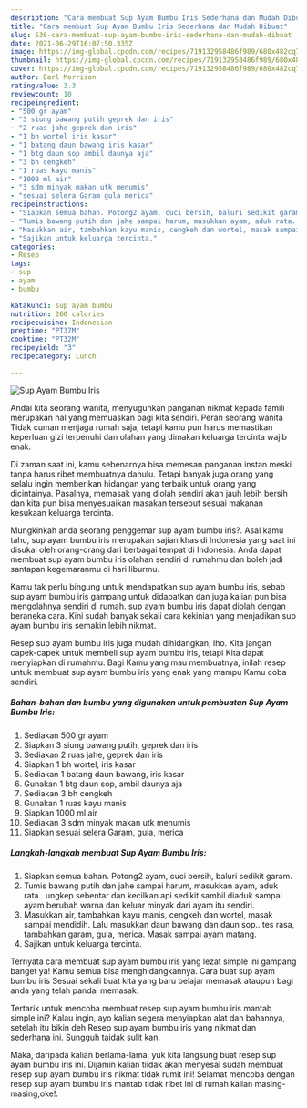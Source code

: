 ```yaml
---
description: "Cara membuat Sup Ayam Bumbu Iris Sederhana dan Mudah Dibuat"
title: "Cara membuat Sup Ayam Bumbu Iris Sederhana dan Mudah Dibuat"
slug: 536-cara-membuat-sup-ayam-bumbu-iris-sederhana-dan-mudah-dibuat
date: 2021-06-29T16:07:50.335Z
image: https://img-global.cpcdn.com/recipes/719132958486f989/680x482cq70/sup-ayam-bumbu-iris-foto-resep-utama.jpg
thumbnail: https://img-global.cpcdn.com/recipes/719132958486f989/680x482cq70/sup-ayam-bumbu-iris-foto-resep-utama.jpg
cover: https://img-global.cpcdn.com/recipes/719132958486f989/680x482cq70/sup-ayam-bumbu-iris-foto-resep-utama.jpg
author: Earl Morrison
ratingvalue: 3.3
reviewcount: 10
recipeingredient:
- "500 gr ayam"
- "3 siung bawang putih geprek dan iris"
- "2 ruas jahe geprek dan iris"
- "1 bh wortel iris kasar"
- "1 batang daun bawang iris kasar"
- "1 btg daun sop ambil daunya aja"
- "3 bh cengkeh"
- "1 ruas kayu manis"
- "1000 ml air"
- "3 sdm minyak makan utk menumis"
- "sesuai selera Garam gula merica"
recipeinstructions:
- "Siapkan semua bahan. Potong2 ayam, cuci bersih, baluri sedikit garam."
- "Tumis bawang putih dan jahe sampai harum, masukkan ayam, aduk rata.. ungkep sebentar dan kecilkan api sedikit sambil diaduk sampai ayam berubah warna dan keluar minyak dari ayam itu sendiri."
- "Masukkan air, tambahkan kayu manis, cengkeh dan wortel, masak sampai mendidih. Lalu masukkan daun bawang dan daun sop.. tes rasa, tambahkan garam, gula, merica. Masak sampai ayam matang."
- "Sajikan untuk keluarga tercinta."
categories:
- Resep
tags:
- sup
- ayam
- bumbu

katakunci: sup ayam bumbu 
nutrition: 260 calories
recipecuisine: Indonesian
preptime: "PT37M"
cooktime: "PT32M"
recipeyield: "3"
recipecategory: Lunch

---
```



![Sup Ayam Bumbu Iris](https://img-global.cpcdn.com/recipes/719132958486f989/680x482cq70/sup-ayam-bumbu-iris-foto-resep-utama.jpg)

Andai kita seorang wanita, menyuguhkan panganan nikmat kepada famili merupakan hal yang memuaskan bagi kita sendiri. Peran seorang  wanita Tidak cuman menjaga rumah saja, tetapi kamu pun harus memastikan keperluan gizi terpenuhi dan olahan yang dimakan keluarga tercinta wajib enak.

Di zaman  saat ini, kamu sebenarnya bisa memesan panganan instan meski tanpa harus ribet membuatnya dahulu. Tetapi banyak juga orang yang selalu ingin memberikan hidangan yang terbaik untuk orang yang dicintainya. Pasalnya, memasak yang diolah sendiri akan jauh lebih bersih dan kita pun bisa menyesuaikan masakan tersebut sesuai makanan kesukaan keluarga tercinta. 



Mungkinkah anda seorang penggemar sup ayam bumbu iris?. Asal kamu tahu, sup ayam bumbu iris merupakan sajian khas di Indonesia yang saat ini disukai oleh orang-orang dari berbagai tempat di Indonesia. Anda dapat membuat sup ayam bumbu iris olahan sendiri di rumahmu dan boleh jadi santapan kegemaranmu di hari liburmu.

Kamu tak perlu bingung untuk mendapatkan sup ayam bumbu iris, sebab sup ayam bumbu iris gampang untuk didapatkan dan juga kalian pun bisa mengolahnya sendiri di rumah. sup ayam bumbu iris dapat diolah dengan beraneka cara. Kini sudah banyak sekali cara kekinian yang menjadikan sup ayam bumbu iris semakin lebih nikmat.

Resep sup ayam bumbu iris juga mudah dihidangkan, lho. Kita jangan capek-capek untuk membeli sup ayam bumbu iris, tetapi Kita dapat menyiapkan di rumahmu. Bagi Kamu yang mau membuatnya, inilah resep untuk membuat sup ayam bumbu iris yang enak yang mampu Kamu coba sendiri.

<!--inarticleads1-->

##### Bahan-bahan dan bumbu yang digunakan untuk pembuatan Sup Ayam Bumbu Iris:

1. Sediakan 500 gr ayam
1. Siapkan 3 siung bawang putih, geprek dan iris
1. Sediakan 2 ruas jahe, geprek dan iris
1. Siapkan 1 bh wortel, iris kasar
1. Sediakan 1 batang daun bawang, iris kasar
1. Gunakan 1 btg daun sop, ambil daunya aja
1. Sediakan 3 bh cengkeh
1. Gunakan 1 ruas kayu manis
1. Siapkan 1000 ml air
1. Sediakan 3 sdm minyak makan utk menumis
1. Siapkan sesuai selera Garam, gula, merica




<!--inarticleads2-->

##### Langkah-langkah membuat Sup Ayam Bumbu Iris:

1. Siapkan semua bahan. Potong2 ayam, cuci bersih, baluri sedikit garam.
1. Tumis bawang putih dan jahe sampai harum, masukkan ayam, aduk rata.. ungkep sebentar dan kecilkan api sedikit sambil diaduk sampai ayam berubah warna dan keluar minyak dari ayam itu sendiri.
1. Masukkan air, tambahkan kayu manis, cengkeh dan wortel, masak sampai mendidih. Lalu masukkan daun bawang dan daun sop.. tes rasa, tambahkan garam, gula, merica. Masak sampai ayam matang.
1. Sajikan untuk keluarga tercinta.




Ternyata cara membuat sup ayam bumbu iris yang lezat simple ini gampang banget ya! Kamu semua bisa menghidangkannya. Cara buat sup ayam bumbu iris Sesuai sekali buat kita yang baru belajar memasak ataupun bagi anda yang telah pandai memasak.

Tertarik untuk mencoba membuat resep sup ayam bumbu iris mantab simple ini? Kalau ingin, ayo kalian segera menyiapkan alat dan bahannya, setelah itu bikin deh Resep sup ayam bumbu iris yang nikmat dan sederhana ini. Sungguh taidak sulit kan. 

Maka, daripada kalian berlama-lama, yuk kita langsung buat resep sup ayam bumbu iris ini. Dijamin kalian tiidak akan menyesal sudah membuat resep sup ayam bumbu iris nikmat tidak rumit ini! Selamat mencoba dengan resep sup ayam bumbu iris mantab tidak ribet ini di rumah kalian masing-masing,oke!.

